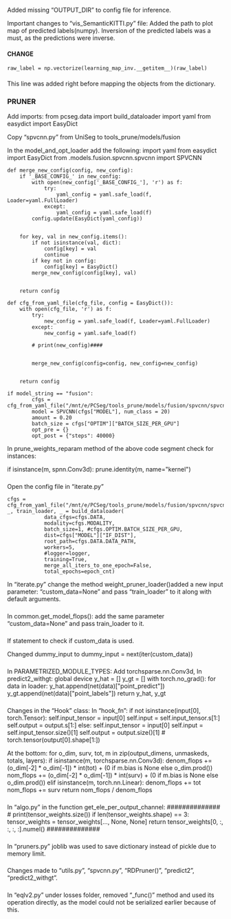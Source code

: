 Added missing “OUTPUT_DIR” to config file for inference.


Important changes to “vis_SemanticKITTI.py” file:
Added the path to plot map of predicted labels(numpy).
Inversion of the predicted labels was a must, as the predictions were inverse.
#### CHANGE
    raw_label = np.vectorize(learning_map_inv.__getitem__)(raw_label)
####								
This line was added right before mapping the objects from the dictionary.


### PRUNER

Add imports:
from pcseg.data import build_dataloader
import yaml
from easydict import EasyDict

Copy “spvcnn.py” from UniSeg to tools_prune/models/fusion

In the model_and_opt_loader add the following:
import yaml
from easydict import EasyDict
from .models.fusion.spvcnn.spvcnn import SPVCNN

```
def merge_new_config(config, new_config):
    if '_BASE_CONFIG_' in new_config:
        with open(new_config['_BASE_CONFIG_'], 'r') as f:
            try:
                yaml_config = yaml.safe_load(f, Loader=yaml.FullLoader)
            except:
                yaml_config = yaml.safe_load(f)
        config.update(EasyDict(yaml_config))


    for key, val in new_config.items():
        if not isinstance(val, dict):
            config[key] = val
            continue
        if key not in config:
            config[key] = EasyDict()
        merge_new_config(config[key], val)


    return config
```
```
def cfg_from_yaml_file(cfg_file, config = EasyDict()):
    with open(cfg_file, 'r') as f:
        try:
            new_config = yaml.safe_load(f, Loader=yaml.FullLoader)
        except:
            new_config = yaml.safe_load(f)
       
        # print(new_config)####


        merge_new_config(config=config, new_config=new_config)


    return config
```
```
if model_string == "fusion":
        cfgs = cfg_from_yaml_file("/mnt/e/PCSeg/tools_prune/models/fusion/spvcnn/spvcnn_mk18_cr10.yaml")
        model = SPVCNN(cfgs["MODEL"], num_class = 20)
        amount = 0.20
        batch_size = cfgs["OPTIM"]["BATCH_SIZE_PER_GPU"]
        opt_pre = {}
        opt_post = {"steps": 40000}
```

In prune_weights_reparam method of the above code segment check for instances:

if isinstance(m, spnn.Conv3d):
            prune.identity(m, name="kernel")

###
Open the config file in “iterate.py”
```
cfgs = cfg_from_yaml_file("/mnt/e/PCSeg/tools_prune/models/fusion/spvcnn/spvcnn_mk18_cr10.yaml")
_, train_loader, _ = build_dataloader(
            data_cfgs=cfgs.DATA,
            modality=cfgs.MODALITY,
            batch_size=1, #cfgs.OPTIM.BATCH_SIZE_PER_GPU,
            dist=cfgs["MODEL"]["IF_DIST"],
            root_path=cfgs.DATA.DATA_PATH,
            workers=5,
            #logger=logger,
            training=True,
            merge_all_iters_to_one_epoch=False,
            total_epochs=epoch_cnt)
```

In “iterate.py” change the method weight_pruner_loader()added a new input parameter: “custom_data=None” and pass “train_loader” to it along with default arguments.

###
In common.get_model_flops():
 add the same parameter “custom_data=None” and pass train_loader to it.

###
If statement to check if custom_data is used.

Changed dummy_input to dummy_input = next(iter(custom_data))

###
In PARAMETRIZED_MODULE_TYPES:
Add torchsparse.nn.Conv3d,
In predict2_withgt:
global device
    y_hat = []
    y_gt = []
    with torch.no_grad():
        for data in loader:
            y_hat.append(net(data)["point_predict"])
            y_gt.append(net(data)["point_labels"])
    return y_hat, y_gt

###
Changes in the “Hook” class:
In “hook_fn”:
if not isinstance(input[0], torch.Tensor):
   self.input_tensor = input[0]
   self.input =  self.input_tensor.s[1:]
   self.output = output.s[1:] 
else:
    self.input_tensor = input[0]
    self.input =  self.input_tensor.size()[1] 
    self.output = output.size()[1] # torch.tensor(output[0].shape[1:])

At the bottom:
for o_dim, surv, tot, m in zip(output_dimens, unmaskeds, totals, layers):
        if isinstance(m, torchsparse.nn.Conv3d):
            denom_flops += (o_dim[-2] * o_dim[-1]) * int(tot) + (0 if m.bias is None else o_dim.prod())
            nom_flops += (o_dim[-2] * o_dim[-1]) * int(surv) + (0 if m.bias is None else o_dim.prod())
        elif isinstance(m, torch.nn.Linear):
            denom_flops += tot
            nom_flops += surv
    return nom_flops / denom_flops
###
In “algo.py” in the function get_ele_per_output_channel:
##############
    # print(tensor_weights.size())
    if len(tensor_weights.shape) == 3:
        tensor_weights = tensor_weights[..., None, None]
        return tensor_weights[0, :, :, :, :].numel()
    ##############
###

In “pruners.py” joblib was used to save dictionary instead of pickle due to memory limit.

###
Changes made to “utils.py”, “spvcnn.py”, “RDPruner()”, “predict2”, “predict2_withgt”.

###
In “eqlv2.py” under losses folder, removed “_func()” method and used its operation directly, as the model could not be serialized earlier because of this.

